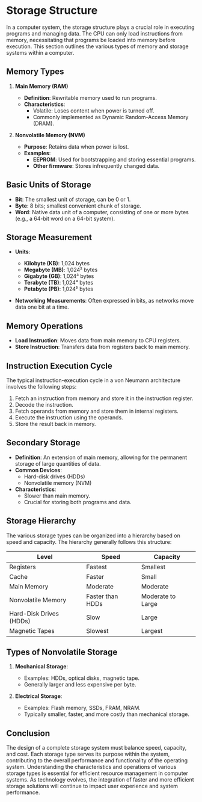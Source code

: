 # Storage Structure

In a computer system, the storage structure plays a crucial role in executing programs and managing data. The CPU can only load instructions from memory, necessitating that programs be loaded into memory before execution. This section outlines the various types of memory and storage systems within a computer.

## Memory Types

1. **Main Memory (RAM)**
   - **Definition**: Rewritable memory used to run programs.
   - **Characteristics**:
     - Volatile: Loses content when power is turned off.
     - Commonly implemented as Dynamic Random-Access Memory (DRAM).

2. **Nonvolatile Memory (NVM)**
   - **Purpose**: Retains data when power is lost.
   - **Examples**:
     - **EEPROM**: Used for bootstrapping and storing essential programs.
     - **Other firmware**: Stores infrequently changed data.

## Basic Units of Storage

- **Bit**: The smallest unit of storage, can be 0 or 1.
- **Byte**: 8 bits; smallest convenient chunk of storage.
- **Word**: Native data unit of a computer, consisting of one or more bytes (e.g., a 64-bit word on a 64-bit system).

## Storage Measurement

- **Units**:
  - **Kilobyte (KB)**: 1,024 bytes
  - **Megabyte (MB)**: 1,024² bytes
  - **Gigabyte (GB)**: 1,024³ bytes
  - **Terabyte (TB)**: 1,024⁴ bytes
  - **Petabyte (PB)**: 1,024⁵ bytes

- **Networking Measurements**: Often expressed in bits, as networks move data one bit at a time.

## Memory Operations

- **Load Instruction**: Moves data from main memory to CPU registers.
- **Store Instruction**: Transfers data from registers back to main memory.

## Instruction Execution Cycle

The typical instruction-execution cycle in a von Neumann architecture involves the following steps:
1. Fetch an instruction from memory and store it in the instruction register.
2. Decode the instruction.
3. Fetch operands from memory and store them in internal registers.
4. Execute the instruction using the operands.
5. Store the result back in memory.

## Secondary Storage

- **Definition**: An extension of main memory, allowing for the permanent storage of large quantities of data.
- **Common Devices**:
  - Hard-disk drives (HDDs)
  - Nonvolatile memory (NVM)
- **Characteristics**:
  - Slower than main memory.
  - Crucial for storing both programs and data.

## Storage Hierarchy

The various storage types can be organized into a hierarchy based on speed and capacity. The hierarchy generally follows this structure:

| Level                   | Speed          | Capacity      |
|-------------------------|----------------|---------------|
| Registers                | Fastest        | Smallest      |
| Cache                    | Faster         | Small         |
| Main Memory              | Moderate       | Moderate      |
| Nonvolatile Memory       | Faster than HDDs| Moderate to Large |
| Hard-Disk Drives (HDDs) | Slow           | Large         |
| Magnetic Tapes          | Slowest        | Largest       |

## Types of Nonvolatile Storage

1. **Mechanical Storage**:
   - Examples: HDDs, optical disks, magnetic tape.
   - Generally larger and less expensive per byte.

2. **Electrical Storage**:
   - Examples: Flash memory, SSDs, FRAM, NRAM.
   - Typically smaller, faster, and more costly than mechanical storage.

## Conclusion

The design of a complete storage system must balance speed, capacity, and cost. Each storage type serves its purpose within the system, contributing to the overall performance and functionality of the operating system. Understanding the characteristics and operations of various storage types is essential for efficient resource management in computer systems. As technology evolves, the integration of faster and more efficient storage solutions will continue to impact user experience and system performance.
